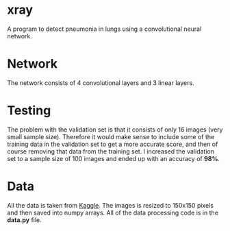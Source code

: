 # xray
A program to detect pneumonia in lungs using a convolutional neural network.
# Network
The network consists of 4 convolutional layers and 3 linear layers. 
# Testing
The problem with the validation set is that it consists of only 16 images (very small sample size). Therefore it would make sense to include some of the training data in the validation set to get a more accurate score, and then of course removing that data from the training set. I increased the validation set to a sample size of 100 images and ended up with an accuracy of **98%**.

# Data  
All the data is taken from [Kaggle](https://www.kaggle.com/datasets/paultimothymooney/chest-xray-pneumonia). The images is resized to 150x150 pixels and then saved into numpy arrays. All of the data processing code is in the **data.py** file.     
